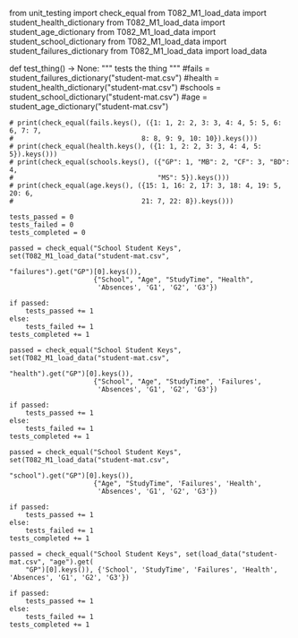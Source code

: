 from unit_testing import check_equal
from T082_M1_load_data import student_health_dictionary
from T082_M1_load_data import student_age_dictionary
from T082_M1_load_data import student_school_dictionary
from T082_M1_load_data import student_failures_dictionary
from T082_M1_load_data import load_data


def test_thing() -> None:
    """
    tests the thing
    """
    #fails = student_failures_dictionary("student-mat.csv")
    #health = student_health_dictionary("student-mat.csv")
    #schools = student_school_dictionary("student-mat.csv")
    #age = student_age_dictionary("student-mat.csv")

    # print(check_equal(fails.keys(), ({1: 1, 2: 2, 3: 3, 4: 4, 5: 5, 6: 6, 7: 7,
    #                                8: 8, 9: 9, 10: 10}).keys()))
    # print(check_equal(health.keys(), ({1: 1, 2: 2, 3: 3, 4: 4, 5: 5}).keys()))
    # print(check_equal(schools.keys(), ({"GP": 1, "MB": 2, "CF": 3, "BD": 4,
    #                                    "MS": 5}).keys()))
    # print(check_equal(age.keys(), ({15: 1, 16: 2, 17: 3, 18: 4, 19: 5, 20: 6,
    #                                21: 7, 22: 8}).keys()))

    tests_passed = 0
    tests_failed = 0
    tests_completed = 0

    passed = check_equal("School Student Keys", set(T082_M1_load_data("student-mat.csv",
                                                                      "failures").get("GP")[0].keys()),
                         {"School", "Age", "StudyTime", "Health",
                          'Absences', 'G1', 'G2', 'G3'})

    if passed:
        tests_passed += 1
    else:
        tests_failed += 1
    tests_completed += 1

    passed = check_equal("School Student Keys", set(T082_M1_load_data("student-mat.csv",
                                                                      "health").get("GP")[0].keys()),
                         {"School", "Age", "StudyTime", 'Failures',
                          'Absences', 'G1', 'G2', 'G3'})

    if passed:
        tests_passed += 1
    else:
        tests_failed += 1
    tests_completed += 1

    passed = check_equal("School Student Keys", set(T082_M1_load_data("student-mat.csv",
                                                                      "school").get("GP")[0].keys()),
                         {"Age", "StudyTime", 'Failures', 'Health',
                          'Absences', 'G1', 'G2', 'G3'})

    if passed:
        tests_passed += 1
    else:
        tests_failed += 1
    tests_completed += 1

    passed = check_equal("School Student Keys", set(load_data("student-mat.csv", "age").get(
        "GP")[0].keys()), {'School', 'StudyTime', 'Failures', 'Health', 'Absences', 'G1', 'G2', 'G3'})

    if passed:
        tests_passed += 1
    else:
        tests_failed += 1
    tests_completed += 1

    
